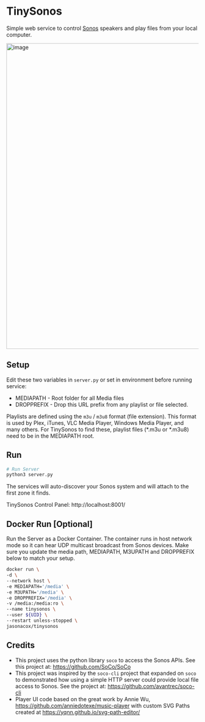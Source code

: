 # TinySonos
Simple web service to control [Sonos](https://www.sonos.com/) speakers and play files from your local computer.

<img width="800" alt="image" src="https://user-images.githubusercontent.com/836718/209888864-29897828-789f-477b-a1f8-77ecbf8552ad.png">

## Setup

Edit these two variables in `server.py` or set in environment before running service:
* MEDIAPATH - Root folder for all Media files
* DROPPREFIX - Drop this URL prefix from any playlist or file selected. 

Playlists are defined using the `m3u` / `m3u8` format (file extension). This format is used by Plex, iTunes, VLC Media Player, Windows Media Player, and many others. For TinySonos to find these,  playlist files (*.m3u or *.m3u8) need to be in the MEDIAPATH root.

## Run

```python
# Run Server
python3 server.py
```

The services will auto-discover your Sonos system and will attach to the first zone it finds.

TinySonos Control Panel: http://localhost:8001/

## Docker Run [Optional]

Run the Server as a Docker Container.  The container runs in host network mode so it can hear UDP multicast broadcast from Sonos devices. Make sure you update the media path, MEDIAPATH, M3UPATH and DROPPREFIX below to match your setup.

```bash
docker run \
-d \
--network host \
-e MEDIAPATH='/media' \
-e M3UPATH='/media' \
-e DROPPREFIX='/media' \
-v /media:/media:ro \
--name tinysonos \
--user ${UID} \
--restart unless-stopped \
jasonacox/tinysonos
```

## Credits

* This project uses the python library `soco` to access the Sonos APIs. See this project at: https://github.com/SoCo/SoCo
* This project was inspired by the `soco-cli` project that expanded on `soco` to demonstrated how using a simple HTTP server could provide local file access to Sonos.  See the project at: https://github.com/avantrec/soco-cli
* Player UI code based on the great work by Annie Wu, https://github.com/anniedotexe/music-player with custom SVG Paths created at https://yqnn.github.io/svg-path-editor/ 
